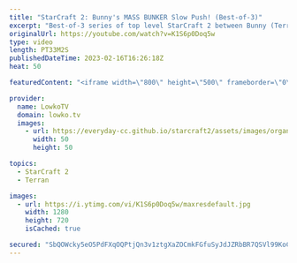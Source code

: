 ```yaml
---
title: "StarCraft 2: Bunny's MASS BUNKER Slow Push! (Best-of-3)"
excerpt: "Best-of-3 series of top level StarCraft 2 between Bunny (Terran) and Classic (Protoss). In this series Bunny decides to play hyper aggressively against one of the best defensive Protoss players in the world.  Support my work: https://patreon.com/lowkotv Lowko Merch: https://lowko.shop  My YouTube channels:"
originalUrl: https://youtube.com/watch?v=K1S6p0Doq5w
type: video
length: PT33M2S
publishedDateTime: 2023-02-16T16:26:18Z
heat: 50

featuredContent: "<iframe width=\"800\" height=\"500\" frameborder=\"0\" src=\"https://www.youtube.com/embed/K1S6p0Doq5w\" allow=\"accelerometer; autoplay; encrypted-media; gyroscope; picture-in-picture\" allowfullscreen></iframe>"

provider:
  name: LowkoTV
  domain: lowko.tv
  images:
    - url: https://everyday-cc.github.io/starcraft2/assets/images/organizations/lowko.tv-50x50.jpg
      width: 50
      height: 50

topics:
  - StarCraft 2
  - Terran

images:
  - url: https://i.ytimg.com/vi/K1S6p0Doq5w/maxresdefault.jpg
    width: 1280
    height: 720
    isCached: true

secured: "SbQOWcky5eO5PdFXqOQPtjQn3v1ztgXaZOCmkFGfuSyJdJZRbBR7QSVl99KoC251DJ6H638+AQgdhWu55xxxS3liiNiH680Qtp0dg/1v0azZTs1+QmIBYsMZ8CoWlqCi2qYmlVXBzaoo0NK8mh9h6SWRYdKXBVJnM5GN7kCAnx+YWQek6SieGs5POLGJM001miDaUlcinL8pXSy/LFZOsKPlMmev816MKHc7SFQktD1mulQyJowublVuawjOwWKFH7irg2IjQK3oy837kWq/riV1ApUgeALHCgtGNcOo+Js0sTkNNKVujsTWFisCMVtnh917CVvEzrNqhK8BTVavVP1e/w87bVFXVo4bglF7WzkYx2/8kEngasNKJuQAWIC9g9DfbBLmntiblSvSWqfHhLtQG7xvDeYtGhc70ULs+kDE4X9gO+eYteRs+Ep4chnN;fKvaNSY2cKgGGj/i0JTGXQ=="
---
```


